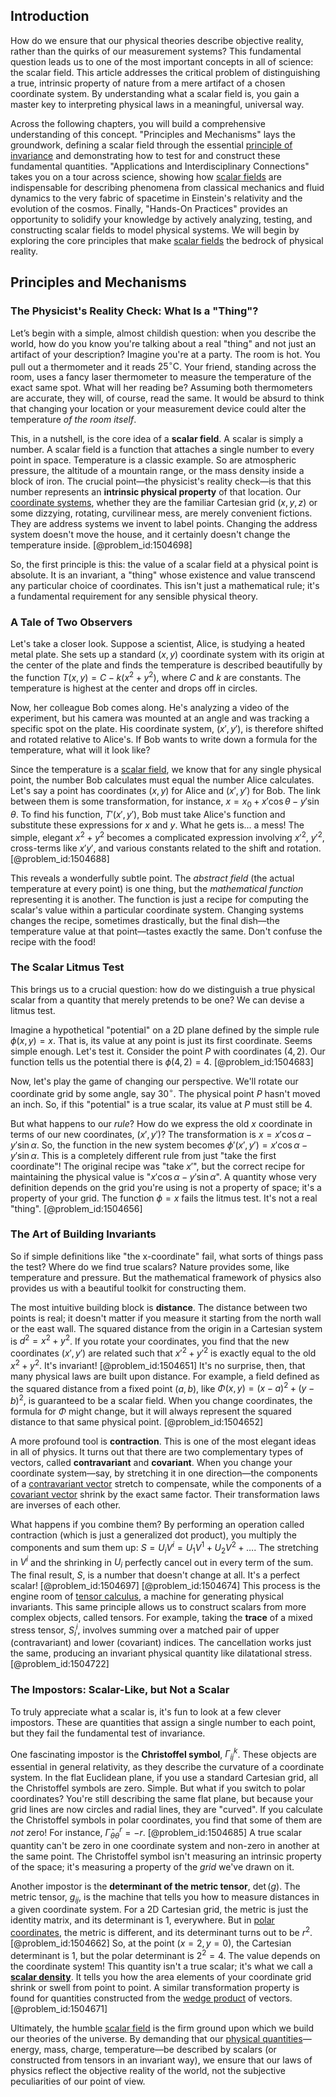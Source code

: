 ## Introduction
How do we ensure that our physical theories describe objective reality, rather than the quirks of our measurement systems? This fundamental question leads us to one of the most important concepts in all of science: the scalar field. This article addresses the critical problem of distinguishing a true, intrinsic property of nature from a mere artifact of a chosen coordinate system. By understanding what a scalar field is, you gain a master key to interpreting physical laws in a meaningful, universal way.

Across the following chapters, you will build a comprehensive understanding of this concept. "Principles and Mechanisms" lays the groundwork, defining a scalar field through the essential [principle of invariance](@article_id:198911) and demonstrating how to test for and construct these fundamental quantities. "Applications and Interdisciplinary Connections" takes you on a tour across science, showing how [scalar fields](@article_id:150949) are indispensable for describing phenomena from classical mechanics and fluid dynamics to the very fabric of spacetime in Einstein's relativity and the evolution of the cosmos. Finally, "Hands-On Practices" provides an opportunity to solidify your knowledge by actively analyzing, testing, and constructing scalar fields to model physical systems. We will begin by exploring the core principles that make [scalar fields](@article_id:150949) the bedrock of physical reality.

## Principles and Mechanisms

### The Physicist's Reality Check: What Is a "Thing"?

Let’s begin with a simple, almost childish question: when you describe the world, how do you know you're talking about a real "thing" and not just an artifact of your description? Imagine you're at a party. The room is hot. You pull out a thermometer and it reads $25^{\circ}\text{C}$. Your friend, standing across the room, uses a fancy laser thermometer to measure the temperature of the exact same spot. What will her reading be? Assuming both thermometers are accurate, they will, of course, read the same. It would be absurd to think that changing your location or your measurement device could alter the temperature *of the room itself*.

This, in a nutshell, is the core idea of a **scalar field**. A scalar is simply a number. A scalar field is a function that attaches a single number to every point in space. Temperature is a classic example. So are atmospheric pressure, the altitude of a mountain range, or the mass density inside a block of iron. The crucial point—the physicist's reality check—is that this number represents an **intrinsic physical property** of that location. Our [coordinate systems](@article_id:148772), whether they are the familiar Cartesian grid $(x, y, z)$ or some dizzying, rotating, curvilinear mess, are merely convenient fictions. They are address systems we invent to label points. Changing the address system doesn't move the house, and it certainly doesn't change the temperature inside. [@problem_id:1504698]

So, the first principle is this: the value of a scalar field at a physical point is absolute. It is an invariant, a "thing" whose existence and value transcend any particular choice of coordinates. This isn't just a mathematical rule; it's a fundamental requirement for any sensible physical theory.

### A Tale of Two Observers

Let's take a closer look. Suppose a scientist, Alice, is studying a heated metal plate. She sets up a standard $(x, y)$ coordinate system with its origin at the center of the plate and finds the temperature is described beautifully by the function $T(x, y) = C - k(x^2 + y^2)$, where $C$ and $k$ are constants. The temperature is highest at the center and drops off in circles.

Now, her colleague Bob comes along. He's analyzing a video of the experiment, but his camera was mounted at an angle and was tracking a specific spot on the plate. His coordinate system, $(x', y')$, is therefore shifted and rotated relative to Alice's. If Bob wants to write down a formula for the temperature, what will it look like?

Since the temperature is a [scalar field](@article_id:153816), we know that for any single physical point, the number Bob calculates must equal the number Alice calculates. Let's say a point has coordinates $(x,y)$ for Alice and $(x',y')$ for Bob. The link between them is some transformation, for instance, $x = x_0 + x' \cos\theta - y' \sin\theta$. To find his function, $T'(x', y')$, Bob must take Alice's function and substitute these expressions for $x$ and $y$. What he gets is... a mess! The simple, elegant $x^2 + y^2$ becomes a complicated expression involving $x'^2$, $y'^2$, cross-terms like $x'y'$, and various constants related to the shift and rotation. [@problem_id:1504688]

This reveals a wonderfully subtle point. The *abstract field* (the actual temperature at every point) is one thing, but the *mathematical function* representing it is another. The function is just a recipe for computing the scalar's value within a particular coordinate system. Changing systems changes the recipe, sometimes drastically, but the final dish—the temperature value at that point—tastes exactly the same. Don't confuse the recipe with the food!

### The Scalar Litmus Test

This brings us to a crucial question: how do we distinguish a true physical scalar from a quantity that merely pretends to be one? We can devise a litmus test.

Imagine a hypothetical "potential" on a 2D plane defined by the simple rule $\phi(x, y) = x$. That is, its value at any point is just its first coordinate. Seems simple enough. Let's test it. Consider the point $P$ with coordinates $(4, 2)$. Our function tells us the potential there is $\phi(4,2) = 4$. [@problem_id:1504683]

Now, let's play the game of changing our perspective. We'll rotate our coordinate grid by some angle, say $30^{\circ}$. The physical point $P$ hasn't moved an inch. So, if this "potential" is a true scalar, its value at $P$ must still be 4.

But what happens to our *rule*? How do we express the old $x$ coordinate in terms of our new coordinates, $(x', y')$? The transformation is $x = x'\cos\alpha - y'\sin\alpha$. So, the function in the new system becomes $\phi'(x', y') = x'\cos\alpha - y'\sin\alpha$. This is a completely different rule from just "take the first coordinate"! The original recipe was "take $x'$", but the correct recipe for maintaining the physical value is "$x'\cos\alpha - y'\sin\alpha$". A quantity whose very definition depends on the grid you're using is not a property of space; it's a property of your grid. The function $\phi=x$ fails the litmus test. It's not a real "thing". [@problem_id:1504656]

### The Art of Building Invariants

So if simple definitions like "the x-coordinate" fail, what sorts of things pass the test? Where do we find true scalars? Nature provides some, like temperature and pressure. But the mathematical framework of physics also provides us with a beautiful toolkit for constructing them.

The most intuitive building block is **distance**. The distance between two points is real; it doesn't matter if you measure it starting from the north wall or the east wall. The squared distance from the origin in a Cartesian system is $d^2 = x^2 + y^2$. If you rotate your coordinates, you find that the new coordinates $(x', y')$ are related such that $x'^2+y'^2$ is exactly equal to the old $x^2+y^2$. It's invariant! [@problem_id:1504651] It's no surprise, then, that many physical laws are built upon distance. For example, a field defined as the squared distance from a fixed point $(a,b)$, like $\Phi(x,y) = (x-a)^2 + (y-b)^2$, is guaranteed to be a scalar field. When you change coordinates, the formula for $\Phi$ might change, but it will always represent the squared distance to that same physical point. [@problem_id:1504652]

A more profound tool is **contraction**. This is one of the most elegant ideas in all of physics. It turns out that there are two complementary types of vectors, called **contravariant** and **covariant**. When you change your coordinate system—say, by stretching it in one direction—the components of a [contravariant vector](@article_id:268053) stretch to compensate, while the components of a [covariant vector](@article_id:275354) shrink by the exact same factor. Their transformation laws are inverses of each other.

What happens if you combine them? By performing an operation called contraction (which is just a generalized dot product), you multiply the components and sum them up: $S = U_i V^i = U_1 V^1 + U_2 V^2 + \dots$. The stretching in $V^i$ and the shrinking in $U_i$ perfectly cancel out in every term of the sum. The final result, $S$, is a number that doesn't change at all. It's a perfect scalar! [@problem_id:1504697] [@problem_id:1504674] This process is the engine room of [tensor calculus](@article_id:160929), a machine for generating physical invariants. This same principle allows us to construct scalars from more complex objects, called tensors. For example, taking the **trace** of a mixed stress tensor, $S^i_i$, involves summing over a matched pair of upper (contravariant) and lower (covariant) indices. The cancellation works just the same, producing an invariant physical quantity like dilatational stress. [@problem_id:1504722]

### The Impostors: Scalar-Like, but Not a Scalar

To truly appreciate what a scalar is, it's fun to look at a few clever impostors. These are quantities that assign a single number to each point, but they fail the fundamental test of invariance.

One fascinating impostor is the **Christoffel symbol**, $\Gamma^k_{ij}$. These objects are essential in general relativity, as they describe the curvature of a coordinate system. In the flat Euclidean plane, if you use a standard Cartesian grid, all the Christoffel symbols are zero. Simple. But what if you switch to polar coordinates? You're still describing the same flat plane, but because your grid lines are now circles and radial lines, they are "curved". If you calculate the Christoffel symbols in polar coordinates, you find that some of them are *not* zero! For instance, $\bar{\Gamma}^r_{\theta\theta} = -r$. [@problem_id:1504685] A true scalar quantity can't be zero in one coordinate system and non-zero in another at the same point. The Christoffel symbol isn't measuring an intrinsic property of the space; it's measuring a property of the *grid* we've drawn on it.

Another impostor is the **determinant of the metric tensor**, $\det(g)$. The metric tensor, $g_{ij}$, is the machine that tells you how to measure distances in a given coordinate system. For a 2D Cartesian grid, the metric is just the identity matrix, and its determinant is 1, everywhere. But in [polar coordinates](@article_id:158931), the metric is different, and its determinant turns out to be $r^2$. [@problem_id:1504662] So, at the point $(x=2, y=0)$, the Cartesian determinant is 1, but the polar determinant is $2^2=4$. The value depends on the coordinate system! This quantity isn't a true scalar; it's what we call a **[scalar density](@article_id:160944)**. It tells you how the area elements of your coordinate grid shrink or swell from point to point. A similar transformation property is found for quantities constructed from the [wedge product](@article_id:146535) of vectors. [@problem_id:1504671]

Ultimately, the humble [scalar field](@article_id:153816) is the firm ground upon which we build our theories of the universe. By demanding that our [physical quantities](@article_id:176901)—energy, mass, charge, temperature—be described by scalars (or constructed from tensors in an invariant way), we ensure that our laws of physics reflect the objective reality of the world, not the subjective peculiarities of our point of view.